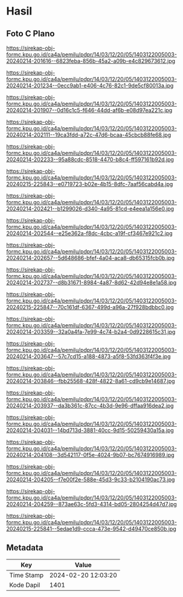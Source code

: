 # Hasil

## Foto C Plano

https://sirekap-obj-formc.kpu.go.id/ca4a/pemilu/pdpr/14/03/12/20/05/1403122005003-20240214-201616--6823feba-856b-45a2-a09b-e4c829673612.jpg

https://sirekap-obj-formc.kpu.go.id/ca4a/pemilu/pdpr/14/03/12/20/05/1403122005003-20240214-201234--0ecc9ab1-e406-4c76-82c1-9de5cf80013a.jpg

https://sirekap-obj-formc.kpu.go.id/ca4a/pemilu/pdpr/14/03/12/20/05/1403122005003-20240214-201907--0d16c1c5-f646-44dd-af6b-e08d97ea221c.jpg

https://sirekap-obj-formc.kpu.go.id/ca4a/pemilu/pdpr/14/03/12/20/05/1403122005003-20240214-202111--19ca3fdd-a72c-47d6-bcaa-45cbcb88fe68.jpg

https://sirekap-obj-formc.kpu.go.id/ca4a/pemilu/pdpr/14/03/12/20/05/1403122005003-20240214-202233--95a88cdc-8518-4470-b8c4-ff597161b92d.jpg

https://sirekap-obj-formc.kpu.go.id/ca4a/pemilu/pdpr/14/03/12/20/05/1403122005003-20240215-225843--e0719723-b02e-4b15-8dfc-7aaf56cabd4a.jpg

https://sirekap-obj-formc.kpu.go.id/ca4a/pemilu/pdpr/14/03/12/20/05/1403122005003-20240214-202421--b1299026-d340-4a95-81cd-e4eea1a156e0.jpg

https://sirekap-obj-formc.kpu.go.id/ca4a/pemilu/pdpr/14/03/12/20/05/1403122005003-20240214-202544--e25e362a-f8dc-4cbc-a19f-cf3467e921c2.jpg

https://sirekap-obj-formc.kpu.go.id/ca4a/pemilu/pdpr/14/03/12/20/05/1403122005003-20240214-202657--5d648686-bfef-4a04-aca8-db65315fcb0b.jpg

https://sirekap-obj-formc.kpu.go.id/ca4a/pemilu/pdpr/14/03/12/20/05/1403122005003-20240214-202737--d8b31671-8984-4a87-8d62-42d94e8e1a58.jpg

https://sirekap-obj-formc.kpu.go.id/ca4a/pemilu/pdpr/14/03/12/20/05/1403122005003-20240215-225847--70c161df-6367-499d-a96a-27f928bdbbc0.jpg

https://sirekap-obj-formc.kpu.go.id/ca4a/pemilu/pdpr/14/03/12/20/05/1403122005003-20240214-203359--32a0a4fa-7e99-4c74-b2a4-0d9228615c31.jpg

https://sirekap-obj-formc.kpu.go.id/ca4a/pemilu/pdpr/14/03/12/20/05/1403122005003-20240214-203647--57c7cd15-a188-4873-a5f8-53fd363f4f3e.jpg

https://sirekap-obj-formc.kpu.go.id/ca4a/pemilu/pdpr/14/03/12/20/05/1403122005003-20240214-203846--fbb25568-428f-4822-8a61-cd9cb9e14687.jpg

https://sirekap-obj-formc.kpu.go.id/ca4a/pemilu/pdpr/14/03/12/20/05/1403122005003-20240214-203937--da3b361c-87cc-4b3d-9e96-dffaa916dea2.jpg

https://sirekap-obj-formc.kpu.go.id/ca4a/pemilu/pdpr/14/03/12/20/05/1403122005003-20240214-204031--14bd713d-3881-40cc-9d15-50259430a15a.jpg

https://sirekap-obj-formc.kpu.go.id/ca4a/pemilu/pdpr/14/03/12/20/05/1403122005003-20240214-204108--3d542117-0f5e-4024-9b07-bc7674916989.jpg

https://sirekap-obj-formc.kpu.go.id/ca4a/pemilu/pdpr/14/03/12/20/05/1403122005003-20240214-204205--f7e00f2e-588e-45d3-9c33-b2104190ac73.jpg

https://sirekap-obj-formc.kpu.go.id/ca4a/pemilu/pdpr/14/03/12/20/05/1403122005003-20240214-204259--873ae63c-5fd3-4314-bd05-2804254d47d7.jpg

https://sirekap-obj-formc.kpu.go.id/ca4a/pemilu/pdpr/14/03/12/20/05/1403122005003-20240215-225841--5edae1d9-ccca-473e-9542-d49470ce850b.jpg


## Metadata

| Key        | Value               |
| ---------- | ------------------- |
| Time Stamp | 2024-02-20 12:03:20 |
| Kode Dapil | 1401                |



